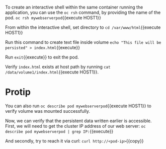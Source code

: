 To create an interactive shell within the same container running the application, you can use the ``oc rsh`` command, by providing the name of the pod.
`oc rsh mywebserverpod`{{execute HOST1}}

From within the interactive shell, set directory to `cd /var/www/html`{{execute HOST1}}

Run this command to create text file inside volume `echo "This file will be persisted" > index.html`{{execute}}

Run `exit`{{execute}} to exit the pod.

Verify `index.html` exists at host path by running `cat /data/volume1/index.html`{{execute HOST1}}.

# Protip
You can also run `oc describe pod mywebserverpod`{{execute HOST1}} to verify volume was mounted successfully.


Now, we can verify that the persistent data written earlier is accessible. First, we will need to get the cluster IP address of our web server:
`oc describe pod mywebserverpod | grep IP:`{{execute}}

And secondly, try to reach it via curl: `curl http://<pod-ip>`{{copy}}